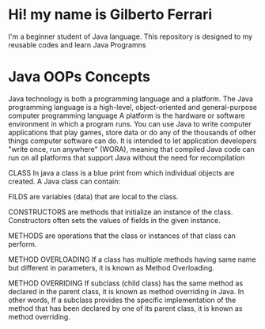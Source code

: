 # Hi! my name is Gilberto Ferrari
I'm a beginner student of Java language.
This repository is designed to my reusable codes and learn Java Programns

# Java OOPs Concepts
   Java technology is both a programming language and a platform.
   The Java programming language is a high-level, object-oriented and general-purpose computer programming language
   A platform is the hardware or software environment in which a program runs.
   You can use Java to write computer applications that play games, store data or do any of the thousands of other things computer software can do.
   It is intended to let application developers "write once, run anywhere" (WORA), meaning that compiled Java code can run on all platforms that support Java without the need for recompilation

CLASS
	In java a class is a blue print from which individual objects are created.
A Java class can contain:

FILDS are variables (data) that are local to the class.

CONSTRUCTORS are methods that initialize an instance of the class. Constructors often sets the values of fields in the given instance.

METHODS are operations that the class or instances of that class can perform.

METHOD OVERLOADING
If a class has multiple methods having same name but different in parameters, it is known as Method Overloading.

METHOD OVERRIDING
If subclass (child class) has the same method as declared in the parent class, it is known as method overriding in Java.
In other words, If a subclass provides the specific implementation of the method that has been declared by one of its parent class, it is known as method overriding.